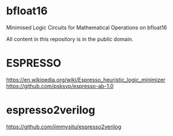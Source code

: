 # bfloat16
Minimised Logic Circuits for Mathematical Operations on bfloat16

All content in this repository is in the public domain.

# ESPRESSO
https://en.wikipedia.org/wiki/Espresso_heuristic_logic_minimizer
https://github.com/psksvp/espresso-ab-1.0

# espresso2verilog
https://github.com/jimmysitu/espresso2verilog
